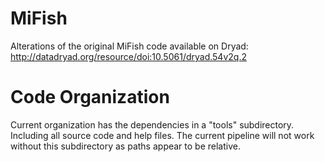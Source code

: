 # MiFish
Alterations of the original MiFish code available on Dryad: http://datadryad.org/resource/doi:10.5061/dryad.54v2q.2

# Code Organization
Current organization has the dependencies in a "tools" subdirectory. Including all source code and help files. The current pipeline will not work without this subdirectory as paths appear to be relative.
